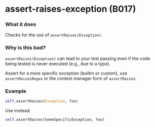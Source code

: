 # assert-raises-exception (B017)

### What it does
Checks for the use of `assertRaises(Exception)`.

### Why is this bad?
`assertRaises(Exception)` can lead to your test passing even if the
code being tested is never executed (e.g., due to a typo).

Assert for a more specific exception (builtin or custom), use
`assertRaisesRegex` or the context manager form of `assertRaises`.

### Example
```python
self.assertRaises(Exception, foo)
```

Use instead:
```python
self.assertRaises(SomeSpecificException, foo)
```
